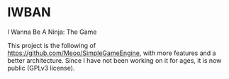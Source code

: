 IWBAN
=====

I Wanna Be A Ninja: The Game

This project is the following of https://github.com/Meoo/SimpleGameEngine, with more features and a better architecture.
Since I have not been working on it for ages, it is now public (GPLv3 license).
